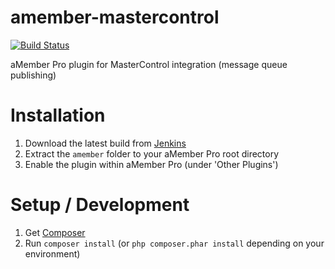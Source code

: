 # amember-mastercontrol

[![Build Status](https://ci.t2l.io/job/ENTS%20-%20aMember%20Pro/job/amember-mastercontrol/badge/icon)](https://ci.t2l.io/job/ENTS%20-%20aMember%20Pro/job/amember-mastercontrol/)

aMember Pro plugin for MasterControl integration (message queue publishing)

# Installation

1. Download the latest build from [Jenkins](https://ci.t2l.io/job/ENTS%20-%20aMember%20Pro/job/amember-mastercontrol/)
2. Extract the `amember` folder to your aMember Pro root directory
3. Enable the plugin within aMember Pro (under 'Other Plugins')

# Setup / Development

1. Get [Composer](https://getcomposer.org/download/)
2. Run `composer install` (or `php composer.phar install` depending on your environment)
